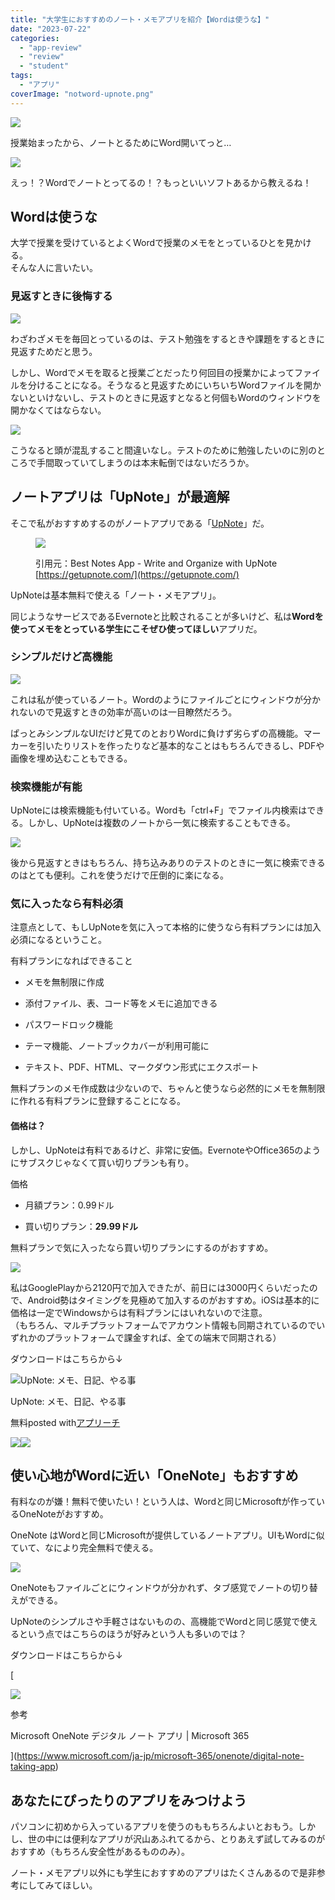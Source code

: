 ```yaml
---
title: "大学生におすすめのノート・メモアプリを紹介【Wordは使うな】"
date: "2023-07-22"
categories: 
  - "app-review"
  - "review"
  - "student"
tags: 
  - "アプリ"
coverImage: "notword-upnote.png"
---
```


![](images/c13659e1f7cb19f5073f5c1e53eeb78a.png)

授業始まったから、ノートとるためにWord開いてっと…

![](images/fece48722bc8e1e1ebf5e890b02413ff.jpg)

えっ！？Wordでノートとってるの！？もっといいソフトあるから教えるね！

## Wordは使うな

大学で授業を受けているとよくWordで授業のメモをとっているひとを見かける。  
そんな人に言いたい。

### 見返すときに後悔する　

[![](images/2023-07-21_02h16_34.png)](https://waabe.net/wp/wp-content/uploads/2023-07-21_02h16_34.png)

わざわざメモを毎回とっているのは、テスト勉強をするときや課題をするときに見返すためだと思う。

しかし、Wordでメモを取ると授業ごとだったり何回目の授業かによってファイルを分けることになる。そうなると見返すためにいちいちWordファイルを開かないといけないし、テストのときに見返すとなると何個もWordのウィンドウを開かなくてはならない。

[![](images/2023-07-21_02h27_49-1280x134.png)](https://waabe.net/wp/wp-content/uploads/2023-07-21_02h27_49.png)

こうなると頭が混乱すること間違いなし。テストのために勉強したいのに別のところで手間取っていてしまうのは本末転倒ではないだろうか。

## ノートアプリは「UpNote」が最適解

そこで私がおすすめするのがノートアプリである「[UpNote](https://getupnote.com/)」だ。

<figure>

[![](images/2023-07-20_11h19_55-1280x665.png)](https://waabe.net/wp/wp-content/uploads/2023-07-20_11h19_55.png)

<figcaption>

引用元：Best Notes App - Write and Organize with UpNote [https://getupnote.com/](https://getupnote.com/)

</figcaption>

</figure>

UpNoteは基本無料で使える「ノート・メモアプリ」。

同じようなサービスであるEvernoteと比較されることが多いけど、私は**Wordを使ってメモをとっている学生にこそぜひ使ってほしい**アプリだ。

### シンプルだけど高機能

[![](images/2023-07-21_02h40_53-2-1280x688.png)](https://waabe.net/wp/wp-content/uploads/2023-07-21_02h40_53-2.png)

これは私が使っているノート。Wordのようにファイルごとにウィンドウが分かれないので見返すときの効率が高いのは一目瞭然だろう。

ぱっとみシンプルなUIだけど見てのとおりWordに負けず劣らずの高機能。マーカーを引いたりリストを作ったりなど基本的なことはもちろんできるし、PDFや画像を埋め込むこともできる。

### 検索機能が有能

UpNoteには検索機能も付いている。Wordも「ctrl+F」でファイル内検索はできる。しかし、UpNoteは複数のノートから一気に検索することもできる。

[![](images/2023-07-21_03h02_42.png)](https://waabe.net/wp/wp-content/uploads/2023-07-21_03h02_42.png)

後から見返すときはもちろん、持ち込みありのテストのときに一気に検索できるのはとても便利。これを使うだけで圧倒的に楽になる。

### 気に入ったなら有料必須

注意点として、もしUpNoteを気に入って本格的に使うなら有料プランには加入必須になるということ。

有料プランになればできること

- メモを無制限に作成

- 添付ファイル、表、コード等をメモに追加できる

- パスワードロック機能

- テーマ機能、ノートブックカバーが利用可能に

- テキスト、PDF、HTML、マークダウン形式にエクスポート

無料プランのメモ作成数は少ないので、ちゃんと使うなら必然的にメモを無制限に作れる有料プランに登録することになる。

#### 価格は？

しかし、UpNoteは有料であるけど、非常に安価。EvernoteやOffice365のようにサブスクじゃなくて買い切りプランも有り。

価格

- 月額プラン：0.99ドル

- 買い切りプラン：**29.99ドル**

無料プランで気に入ったなら買い切りプランにするのがおすすめ。

![](images/2023-07-21_03h14_07-1280x401.png)

私はGooglePlayから2120円で加入できたが、前日には3000円くらいだったので、Android勢はタイミングを見極めて加入するのがおすすめ。iOSは基本的に価格は一定でWindowsからは有料プランにはいれないので注意。  
（もちろん、マルチプラットフォームでアカウント情報も同期されているのでいずれかのプラットフォームで課金すれば、全ての端末で同期される）

ダウンロードはこちらから↓

<div class="appreach"><img src="https://is1-ssl.mzstatic.com/image/thumb/Purple221/v4/2c/57/d6/2c57d6d9-b584-6250-6434-0b9fd34f4c8b/AppIcon-0-0-1x_U007epad-0-1-0-sRGB-85-220.png/512x512bb.jpg" alt="UpNote: メモ、日記、やる事" class="appreach__icon"><div class="appreach__detail"><p class="appreach__name">UpNote: メモ、日記、やる事</p><p class="appreach__info"><span class="appreach__price">無料</span><span class="appreach__posted">posted with<a href="https://mama-hack.com/app-reach/" title="アプリーチ" target="_blank" rel="nofollow">アプリーチ</a></span></p></div><div class="appreach__links"><a href="https://apps.apple.com/jp/app/upnote-notes-diary-journal/id1389634515?uo=4" rel="nofollow" class="appreach__aslink" target="_blank"><img src="https://nabettu.github.io/appreach/img/itune_ja.svg"></a><a href="https://play.google.com/store/apps/details?id=com.getupnote.android" rel="nofollow" class="appreach__gplink" target="_blank"><img src="https://nabettu.github.io/appreach/img/gplay_ja.png"></a></div></div>

## 使い心地がWordに近い「OneNote」もおすすめ

有料なのが嫌！無料で使いたい！という人は、Wordと同じMicrosoftが作っているOneNoteがおすすめ。

OneNote はWordと同じMicrosoftが提供しているノートアプリ。UIもWordに似ていて、なにより完全無料で使える。

![](images/20237226.png)

OneNoteもファイルごとにウィンドウが分かれず、タブ感覚でノートの切り替えができる。

UpNoteのシンプルさや手軽さはないものの、高機能でWordと同じ感覚で使えるという点ではこちらのほうが好みという人も多いのでは？

ダウンロードはこちらから↓

[

![](https://waabe.net/wp/wp-content/uploads/sng/31c2e9c9190dcf4e8e60a64454b350fa.65%2C15%2C0&wid=960&qlt=100&fmt=png-alpha&fit=constrain)

参考

Microsoft OneNote デジタル ノート アプリ | Microsoft 365



](https://www.microsoft.com/ja-jp/microsoft-365/onenote/digital-note-taking-app)

## あなたにぴったりのアプリをみつけよう

パソコンに初めから入っているアプリを使うのももちろんよいとおもう。しかし、世の中には便利なアプリが沢山あふれてるから、とりあえず試してみるのがおすすめ（もちろん安全性があるもののみ）。

ノート・メモアプリ以外にも学生におすすめのアプリはたくさんあるので是非参考にしてみてほしい。
